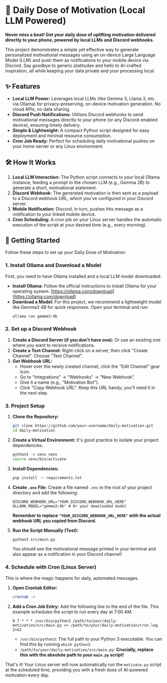 # 🚀 Daily Dose of Motivation (Local LLM Powered)

**Never miss a beat! Get your daily dose of uplifting motivation delivered directly to your phone, powered by local LLMs and Discord webhooks.**

This project demonstrates a simple yet effective way to generate personalized motivational messages using an on-device Large Language Model (LLM) and push them as notifications to your mobile device via Discord. Say goodbye to generic platitudes and hello to AI-crafted inspiration, all while keeping your data private and your processing local.

## ✨ Features

*   **Local LLM Power:** Leverages local LLMs (like Gemma 3, Llama 3, etc. via Ollama) for privacy-preserving, on-device motivation generation. No cloud APIs, no data sharing.
*   **Discord Push Notifications:** Utilizes Discord webhooks to send motivational messages directly to your phone (or any Discord-enabled device), ensuring timely delivery.
*   **Simple & Lightweight:** A compact Python script designed for easy deployment and minimal resource consumption.
*   **Cron Job Ready:** Perfect for scheduling daily motivational pushes on your home server or any Linux environment.

## 🛠️ How It Works

1.  **Local LLM Interaction:** The Python script connects to your local Ollama instance, feeding a prompt to the chosen LLM (e.g., Gemma 2B) to generate a short, motivational statement.
2.  **Discord Webhook:** The generated motivation is then sent as a payload to a Discord webhook URL, which you've configured in your Discord server.
3.  **Mobile Notification:** Discord, in turn, pushes this message as a notification to your linked mobile device.
4.  **Cron Scheduling:** A cron job on your Linux server handles the automatic execution of the script at your desired time (e.g., every morning).

## 🚀 Getting Started

Follow these steps to set up your Daily Dose of Motivation:

### 1. Install Ollama and Download a Model

First, you need to have Ollama installed and a local LLM model downloaded.

*   **Install Ollama:** Follow the official instructions to install Ollama for your operating system: [https://ollama.com/download](https://ollama.com/download)
*   **Download a Model:** For this project, we recommend a lightweight model like Gemma3 4B for quick responses. Open your terminal and run:
    ```bash
    ollama run gemma3:4b
    ```

### 2. Set up a Discord Webhook

1.  **Create a Discord Server (if you don't have one):** Or use an existing one where you want to receive notifications.
2.  **Create a Text Channel:** Right-click on a server, then click "Create Channel". Choose "Text Channel".
3.  **Get Webhook URL:**
    *   Hover over the newly created channel, click the "Edit Channel" gear icon.
    *   Go to "Integrations" -> "Webhooks" -> "New Webhook".
    *   Give it a name (e.g., "Motivation Bot").
    *   Click "Copy Webhook URL". Keep this URL handy; you'll need it in the next step.

### 3. Project Setup

1.  **Clone the Repository:**
    ```bash
    git clone https://github.com/your-username/daily-motivation.git
    cd daily-motivation
    ```

2.  **Create a Virtual Environment:** It's good practice to isolate your project dependencies.
    ```bash
    python3 -m venv venv
    source venv/bin/activate
    ```

3.  **Install Dependencies:**
    ```bash
    pip install -r requirements.txt
    ```

4.  **Create `.env` File:** Create a file named `.env` in the root of your project directory and add the following:
    ```dotenv
    DISCORD_WEBHOOK_URL="YOUR_DISCORD_WEBHOOK_URL_HERE"
    OLLAMA_MODEL="gemma3:4b" # Or your downloaded model
    ```
    **Remember to replace `"YOUR_DISCORD_WEBHOOK_URL_HERE"` with the actual webhook URL you copied from Discord.**

5.  **Run the Script Manually (Test):**
    ```bash
    python3 src/main.py
    ```
    You should see the motivational message printed in your terminal and also appear as a notification in your Discord channel!

### 4. Schedule with Cron (Linux Server)

This is where the magic happens for daily, automated messages.

1.  **Open Crontab Editor:**
    ```bash
    crontab -e
    ```

2.  **Add a Cron Job Entry:** Add the following line to the end of the file. This example schedules the script to run every day at 7:00 AM.

    ```cron
    0 7 * * * /usr/bin/python3 /path/to/your/daily-motivation/src/main.py >> /path/to/your/daily-motivation/cron.log 2>&1
    ```
    *   `/usr/bin/python3`: The full path to your Python 3 executable. You can find this by running `which python3`.
    *   `/path/to/your/daily-motivation/src/main.py`: **Crucially, replace this with the absolute path to your `main.py` script!**

That's it! Your Linux server will now automatically run the `motivate.py` script at the scheduled time, providing you with a fresh dose of AI-powered motivation every day.
